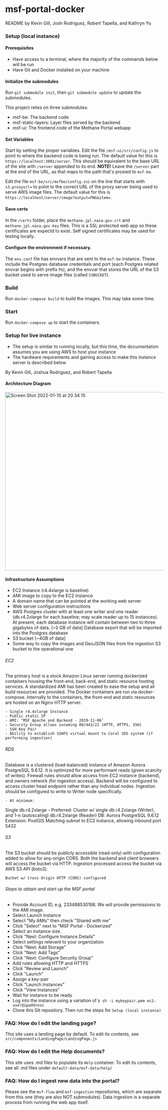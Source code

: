 # msf-portal-docker
README by Kevin Gill, Josh Rodriguez, Robert Tapella, and Kathryn Yu

### Setup (local instance)

#### Prerequisites
- Have access to a terminal, where the majority of the commands below will be run
- Have Git and Docker installed on your machine

#### Initialize the submodules
Run `git submodule init`, then `git submodule update` to update the submodules.

This project relies on three submodules:
- msf-be: The backend code
- msf-static-layers: Layer files served by the backend
- msf-ui: The frontend code of the Methane Portal webapp

#### Set Variables
Start by setting the proper variables. Edit the file `/msf-ui/src/config.js` to point to where the backend code is being run. The default value for this is `https://localhost:3001/server`. This should be equivalent to the base URL of the site with `/server` appended to its end. **NOTE!** Leave the `/server` part at the end of the URL, as that maps to the path that's proxied to `msf-be`. 

Edit the file `msf-be/src/msfbe/config.ini` on the line that starts with `s3.proxyurl=` to point to the correct URL of the proxy server being used to serve AWS image files. The default value for this is `https://localhost/server/image?output=PNG&item=`.

#### Save certs
In the `/certs` folder, place the `methane.jpl.nasa.gov.crt` and `methane.jpl.nasa.gov.key` files. This is a SSL protected web app so these certificates are expectd to exist. Self signed certificates may be used for testing locally.

#### Configure the environment if necessary.
The `env.conf` file has envvars that are sent to the `msf-be` instance. These include the Postgres database credentials and port (each Postgres related envvar begins with prefix `PG`), and the envvar that stores the URL of the S3 bucket used to serve image files (called `S3BUCKET`).

### Build
Run `docker-compose build` to build the images. This may take some time.

### Start 
Run `docker-compose up` to start the containers.

### Setup for live instance
- The setup is similar to running locally, but this time, the documentation assumes you are using AWS to host your instance
- The hardware requirements and gaining access to make this instance server is described below

By Kevin Gill, Joshua Rodriguez, and Robert Tapella
#### Architecture Diagram
<img width="569" alt="Screen Shot 2022-01-10 at 20 34 15" src="https://user-images.githubusercontent.com/72052911/148881690-2d33ea49-7ac7-4ef9-8672-f06d5d4915a1.png">

#### Infrastructure Assumptions
- EC2 Instance (r4.4xlarge is baseline)
- AMI image to copy to the EC2 instance
- A domain name that can be pointed at the working web server
- Web server configuration instructions
- AWS Postgres cluster with at least one writer and one reader (db.r4.2xlarge for each baseline; may scale reader up to 15 instances). At present, each database instance will contain between two to three gigabytes of data. [~2 GB of data]
Database export that will be imported into the Postgres database
- S3 bucket [~4GB of data]
- Some way to copy the images and GeoJSON files from the ingestion S3 bucket to the operational one

###### EC2
The primary host is a stock Amazon Linux server running dockerized containers housing the front-end, back-end, and static resource hosting  services. A standardized AMI has been created to ease the setup and all build resources are provided. The Docker containers are run via docker-compose. Internally to the containers, the front-end and static resources are hosted on an Nginx HTTP server.


    - Single r4.4xlarge Instance
    - Public static IP
    - AMI: ‘MSF Apache and Backend - 2019-11-06’
    - Security Group allows incoming 80/443/22 (HTTP, HTTPS, SSH)
    - SSH Key Pair
    - Ability to establish SSHFS virtual mount to Coral SDS system (if performing ingestion)

###### RDS
Database is a clustered (load-balanced) instance of Amazon Aurora PostgreSQL 9.6.12. It is optimized for more performant reads (given scarcity of writes). Firewall rules should allow access from EC2 instance (backend), and owners network (for ingestion access). Backend will be configured to access cluster head endpoint rather than any individual nodes. Ingestion should be configured to write to Writer node specifically. 

    - At minimum: 
Single db.r4.2xlarge 
    - Preferred: 
Cluster w/ single db.r4.2xlarge (Writer), 
and 1-n (autoscaling) db.r4.2xlarge (Reader)
    DB: Aurora PostgreSQL 9.6.12
    Extension: PostGIS
    Matching subnet to EC2 instance, allowing inbound port 5432

###### S3 
The S3 bucket should be publicly accessible (read-only) with configuration added to allow for any-origin CORS. Both the backend and client browsers will access the bucket via HTTP. Ingestion processed access the bucket via AWS S3 API (boto3).

    Bucket w/ Cross Origin HTTP (CORS) configured

######  Steps to obtain and start up the MSF portal
- Provide Account ID, e.g. 233488530198. We will provide permissions to the AMI image.
- Select Launch Instance
- Select "My AMIs" then check "Shared with me"
- Click "Select" next to "MSF Portal - Dockerized"
- Select an instance size.
- Click "Next: Configure Instance Details"
- Select settings relevant to your organization
- Click "Next: Add Storage"
- Click "Next: Add Tags"
- Click "Next: Configure Security Group"
- Add rules allowing HTTP and HTTPS
- Click "Review and Launch"
- Click "Launch"
- Assign a key-pair
- Click "Launch Instances"
- Click "View Instances"
- Wait for instance to be ready
- Log into the instance using a variation of
`$ sh -i mykeypair.pem ec2-user@ipaddress`
- Clone this Git repository. Then run the steps for `Setup (local instance)`

### FAQ: How do I edit the landing page?
This site uses a landing page by default. To edit its contents, see `src/components/LandingPage/LandingPage.js`
### FAQ: How do I edit the Help documents?
This site uses .md files to populate its `Help` container. To edit its contents, see all .md files under `default-data/msf-data/help/`
### FAQ: How do I ingest new data into the portal?
Please see the `msf-flow` and `msf-ingestion` repositories, which are separate from this one (they are also NOT submodules). Data ingestion is a separate process from running the web app itself.
